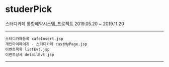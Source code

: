 # studerPick
스터디카페 통합예약시스템_프로젝트
    2019.05.20 ~ 2019.11.20
    
    
    
    
---------------------------------
    스터디카페등록 cafeInsert.jsp
    개인마이페이지 - 스터디카페 custMyPage.jsp
    이벤트목록 listEvt.jsp
    이벤트상세 detailEvt.jsp
---------------------------------
